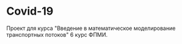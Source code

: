 # Covid-19
Проект для курса "Введение в математическое моделирование транспортных потоков" 6 курс ФПМИ.
